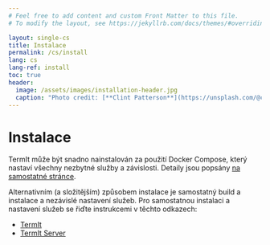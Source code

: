 ```yaml
---
# Feel free to add content and custom Front Matter to this file.
# To modify the layout, see https://jekyllrb.com/docs/themes/#overriding-theme-defaults

layout: single-cs
title: Instalace
permalink: /cs/install
lang: cs
lang-ref: install
toc: true
header:
  image: /assets/images/installation-header.jpg
  caption: "Photo credit: [**Clint Patterson**](https://unsplash.com/@cbpsc1?utm_source=unsplash&utm_medium=referral&utm_content=creditCopyText) on [**Unsplash**](http://unsplash.com/)"
---
```


# Instalace

TermIt může být snadno nainstalován za použití Docker Compose, který nastaví všechny nezbytné služby a závislosti. Detaily jsou popsány [na samostatné stránce](https://github.com/kbss-cvut/termit-docker).

Alternativním (a složitějším) způsobem instalace je samostatný build a instalace a nezávislé nastavení služeb. Pro samostatnou instalaci a nastavení služeb se řiďte instrukcemi v těchto odkazech:
- [TermIt](https://github.com/kbss-cvut/termit-ui)
- [TermIt Server](https://github.com/kbss-cvut/termit)
